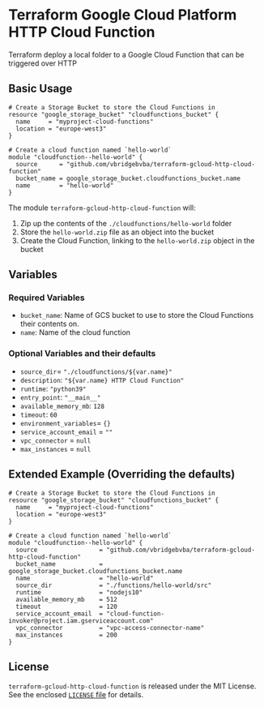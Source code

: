 # Terraform Google Cloud Platform HTTP Cloud Function

Terraform deploy a local folder to a Google Cloud Function that can be triggered over HTTP

## Basic Usage

```hcl
# Create a Storage Bucket to store the Cloud Functions in
resource "google_storage_bucket" "cloudfunctions_bucket" {
  name     = "myproject-cloud-functions"
  location = "europe-west3"
}

# Create a cloud function named `hello-world`
module "cloudfunction--hello-world" {
  source      = "github.com/vbridgebvba/terraform-gcloud-http-cloud-function"
  bucket_name = google_storage_bucket.cloudfunctions_bucket.name
  name        = "hello-world"
}
```

The module `terraform-gcloud-http-cloud-function` will:

1. Zip up the contents of the `./cloudfunctions/hello-world` folder
2. Store the `hello-world.zip` file as an object into the bucket
3. Create the Cloud Function, linking to the `hello-world.zip` object in the bucket

## Variables

### Required Variables

- `bucket_name`: Name of GCS bucket to use to store the Cloud Functions their contents on.
- `name`: Name of the cloud function

### Optional Variables and their defaults

- `source_dir`= `"./cloudfunctions/${var.name}"`
- `description`: `"${var.name} HTTP Cloud Function"`
- `runtime`: `"python39"`
- `entry_point`: `"__main__"`
- `available_memory_mb`: `128`
- `timeout`: `60`
- `environment_variables`= `{}`
- `service_account_email` = `""`
- `vpc_connector` = `null`
- `max_instances` = `null`

## Extended Example (Overriding the defaults)

```hcl
# Create a Storage Bucket to store the Cloud Functions in
resource "google_storage_bucket" "cloudfunctions_bucket" {
  name     = "myproject-cloud-functions"
  location = "europe-west3"
}

# Create a cloud function named `hello-world`
module "cloudfunction--hello-world" {
  source                 = "github.com/vbridgebvba/terraform-gcloud-http-cloud-function"
  bucket_name            = google_storage_bucket.cloudfunctions_bucket.name
  name                   = "hello-world"
  source_dir             = "./functions/hello-world/src"
  runtime                = "nodejs10"
  available_memory_mb    = 512
  timeout                = 120
  service_account_email  = "cloud-function-invoker@project.iam.gserviceaccount.com"
  vpc_connector          = "vpc-access-connector-name"
  max_instances          = 200
}
```

## License

`terraform-gcloud-http-cloud-function` is released under the MIT License. See the enclosed [`LICENSE` file](LICENSE) for details.